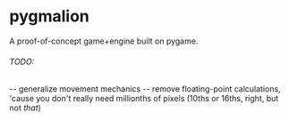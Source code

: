 # pygmalion

A proof-of-concept game+engine built on pygame.

###### TODO:
 -- generalize movement mechanics
 -- remove floating-point calculations, 'cause you don't really need millionths of pixels (10ths or 16ths, right, but not _that_)
